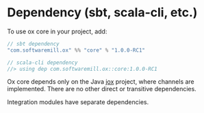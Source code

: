 # Dependency (sbt, scala-cli, etc.)

To use ox core in your project, add:

```scala
// sbt dependency
"com.softwaremill.ox" %% "core" % "1.0.0-RC1"

// scala-cli dependency
//> using dep com.softwaremill.ox::core:1.0.0-RC1
```

Ox core depends only on the Java [jox](https://github.com/softwaremill/jox) project, where channels are implemented. There are no other direct or transitive dependencies.

Integration modules have separate dependencies.